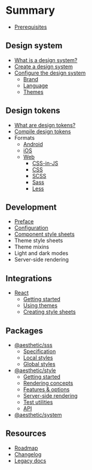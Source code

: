 # Summary

- [Prerequisites](./prerequisites.md)

## Design system

- [What is a design system?](./design/about.md)
- [Create a design system](./design/create.md)
- [Configure the design system](./design/config.md)
  - [Brand](./design/config/brand.md)
  - [Language](./design/config/language.md)
  - [Themes](./design/config/themes.md)

## Design tokens

- [What are design tokens?](./tokens/about.md)
- [Compile design tokens](./tokens/compile.md)
- Formats
  - [Android](./tokens/android/README.md)
  - [iOS](./tokens/ios/README.md)
  - [Web](./tokens/web/README.md)
    - [CSS-in-JS](./tokens/web/css-in-js.md)
    - [CSS](./tokens/web/css.md)
    - [SCSS](./tokens/web/scss.md)
    - [Sass](./tokens/web/sass.md)
    - [Less](./tokens/web/less.md)

## Development

- [Preface](./development/preface.md)
- [Configuration](./development/configure.md)
- [Component style sheets](./development/component-styles.md)
- Theme style sheets
- Theme mixins
- Light and dark modes
- Server-side rendering

## Integrations

- [React](./packages/react/README.md)
  - [Getting started](./packages/react/setup.md)
  - [Using themes](./packages/react/themes.md)
  - [Creating style sheets](./packages/react/style-sheets.md)

## Packages

- [@aesthetic/sss](./packages/sss/README.md)
  - [Specification](./packages/sss/spec.md)
  - [Local styles](./packages/sss/local.md)
  - [Global styles](./packages/sss/global.md)
- [@aesthetic/style](./packages/style/README.md)
  - [Getting started](./packages/style/setup.md)
  - [Rendering concepts](./packages/style/concepts.md)
  - [Features & options](./packages/style/options.md)
  - [Server-side rendering](./packages/style/ssr.md)
  - [Test utilities](./packages/style/testing.md)
  - [API](./packages/style/api.md)
- [@aesthetic/system](./packages/system/README.md)

## Resources

- [Roadmap](https://github.com/aesthetic-suite/framework/blob/master/ROADMAP.md)
- [Changelog](https://github.com/aesthetic-suite/framework/blob/master/CHANGELOG.md)
- [Legacy docs](https://github.com/aesthetic-suite/framework/tree/legacy/docs)
